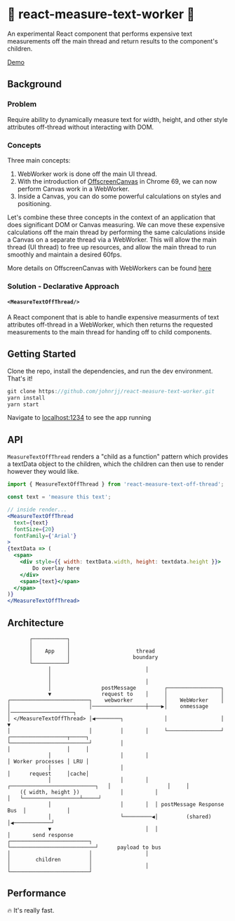 # 📐 react-measure-text-worker 🔨


An experimental React component that performs expensive text measurements off the main thread and return results to the component's children.

[Demo](https://measure-text-off-thread.surge.sh/)

## Background

### Problem

Require ability to dynamically measure text for width, height, and other style attributes off-thread without interacting with DOM.

### Concepts

Three main concepts:

1. WebWorker work is done off the main UI thread.
2. With the introduction of [OffscreenCanvas](https://developer.mozilla.org/en-US/docs/Web/API/OffscreenCanvas) in Chrome 69, we can now perform Canvas work in a WebWorker. 
3. Inside a Canvas, you can do some powerful calculations on styles and positioning. 

Let's combine these three concepts in the context of an application that does significant DOM or Canvas measuring. We can move these expensive calculations off the main thread by performing the same calculations inside a Canvas on a separate thread via a WebWorker. This will allow the main thread (UI thread) to free up resources, and allow the main thread to run smoothly and maintain a desired 60fps.

More details on OffscreenCanvas with WebWorkers can be found [here](https://developers.google.com/web/updates/2018/08/offscreen-canvas)



### Solution - Declarative Approach

#### ```<MeasureTextOffThread/>```

A React component that is able to handle expensive measurments of text attributes off-thread in a WebWorker, which then returns the requested measurements to the main thread for handing off to child components. 



## Getting Started

Clone the repo, install the dependencies, and run the dev environment. That's it!

```js
git clone https://github.com/johnrjj/react-measure-text-worker.git
yarn install
yarn start
```

Navigate to [localhost:1234](localhost:1234) to see the app running

## API


`MeasureTextOffThread` renders a "child as a function" pattern which provides a textData object to the children, which the children can then use to render however they would like.

```jsx
import { MeasureTextOffThread } from 'react-measure-text-off-thread';

const text = 'measure this text';

// inside render...
<MeasureTextOffThread
  text={text}
  fontSize={20}
  fontFamily={'Arial'}
>
{textData => (
  <span>
    <div style={{ width: textData.width, height: textdata.height }}>
    	Do overlay here
    </div>
    <span>{text}</span>
  </span>
)}
</MeasureTextOffThread>
```


## Architecture
	       ┌───────────┐                                                                                     
	       │           │                                                                                     
	       │    App    │                     thread                                                          
	       │           │                    boundary                                                         
	       └───────────┘                                                                                     
	             │                              │                                                            
	             │                                                                                           
	             │                              │                                                            
	             │                postMessage         ┌─────────────────┐                                    
	             ▼                request to    │     │                 │                                    
	┌─────────────────────────┐    webworker          │    WebWorker    │                                    
	│                         │─────────────────┼────▶│    onmessage    │────────────────────┐               
	│ </MeasureTextOffThread> │◀────────┐             │                 │                    ▼               
	│                         │         │       │     └─────────────────┘          ┌──────────────────┬─────┐
	└─────────────────────────┘         │                                          │                  │     │
	             │                      │       │                                  │ Worker processes │ LRU │
	             │                      │                                          │      request     │cache│
	             │                      │       │  ┌───────────────────────────┐   │                  │     │
	    ({ width, height })             │          │                           │   └──────────────────┴─────┘
	             │                      │       │  │ postMessage Response Bus  │             │               
	             │                      └─────────◀│         (shared)          │◀────────────┘               
	             ▼                              │  │                           │       send response         
	┌─────────────────────────┐                    └───────────────────────────┘      payload to bus         
	│                         │                 │                                                            
	│        children         │                                                                              
	│                         │                 │                                                            
	└─────────────────────────┘                                                                              



## Performance

🔥 It's really fast.
